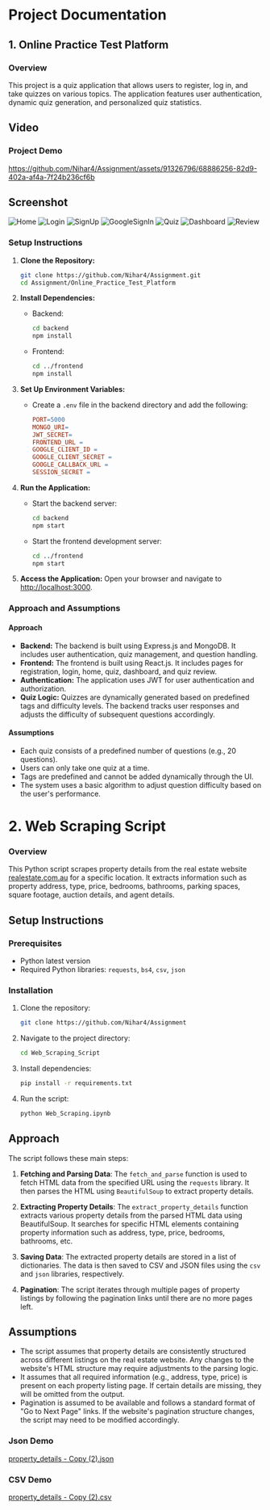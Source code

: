 # Project Documentation

## 1. Online Practice Test Platform

### Overview

This project is a quiz application that allows users to register, log in, and take quizzes on various topics. The application features user authentication, dynamic quiz generation, and personalized quiz statistics.

## Video

### Project Demo

https://github.com/Nihar4/Assignment/assets/91326796/68886256-82d9-402a-af4a-7f24b236cf6b

## Screenshot

![Home](https://github.com/Nihar4/Assignment/assets/91326796/240f0b05-af66-41b5-be35-61422719b32c)
![Login](https://github.com/Nihar4/Assignment/assets/91326796/c297c888-3112-4bfe-912e-51167147e1d9)
![SignUp](https://github.com/Nihar4/Assignment/assets/91326796/780307db-356c-4780-aa02-e13c252c1bad)
![GoogleSignIn](https://github.com/Nihar4/Assignment/assets/91326796/20ee37f0-69c1-49eb-a6cd-ea3994b997f0)
![Quiz](https://github.com/Nihar4/Assignment/assets/91326796/3198e458-7f76-4690-96da-9a726c67a7dc)
![Dashboard](https://github.com/Nihar4/Assignment/assets/91326796/4d13f00c-7428-4721-ba36-8234aec40e93)
![Review](https://github.com/Nihar4/Assignment/assets/91326796/ecb1a175-9d28-4be9-90fd-e982710e80ca)

### Setup Instructions

1. **Clone the Repository:**

   ```bash
   git clone https://github.com/Nihar4/Assignment.git
   cd Assignment/Online_Practice_Test_Platform
   ```

2. **Install Dependencies:**

   - Backend:
     ```bash
     cd backend
     npm install
     ```
   - Frontend:
     ```bash
     cd ../frontend
     npm install
     ```

3. **Set Up Environment Variables:**

   - Create a `.env` file in the backend directory and add the following:
     ```makefile
     PORT=5000
     MONGO_URI=
     JWT_SECRET=
     FRONTEND_URL =
     GOOGLE_CLIENT_ID =
     GOOGLE_CLIENT_SECRET =
     GOOGLE_CALLBACK_URL =
     SESSION_SECRET =
     ```

4. **Run the Application:**

   - Start the backend server:
     ```bash
     cd backend
     npm start
     ```
   - Start the frontend development server:
     ```bash
     cd ../frontend
     npm start
     ```

5. **Access the Application:**
   Open your browser and navigate to [http://localhost:3000](http://localhost:3000).

### Approach and Assumptions

#### Approach

- **Backend:** The backend is built using Express.js and MongoDB. It includes user authentication, quiz management, and question handling.
- **Frontend:** The frontend is built using React.js. It includes pages for registration, login, home, quiz, dashboard, and quiz review.
- **Authentication:** The application uses JWT for user authentication and authorization.
- **Quiz Logic:** Quizzes are dynamically generated based on predefined tags and difficulty levels. The backend tracks user responses and adjusts the difficulty of subsequent questions accordingly.

#### Assumptions

- Each quiz consists of a predefined number of questions (e.g., 20 questions).
- Users can only take one quiz at a time.
- Tags are predefined and cannot be added dynamically through the UI.
- The system uses a basic algorithm to adjust question difficulty based on the user's performance.

# 2. Web Scraping Script

### Overview

This Python script scrapes property details from the real estate website [realestate.com.au](https://www.realestate.com.au/) for a specific location. It extracts information such as property address, type, price, bedrooms, bathrooms, parking spaces, square footage, auction details, and agent details.

## Setup Instructions

### Prerequisites

- Python latest version
- Required Python libraries: `requests`, `bs4`, `csv`, `json`

### Installation

1. Clone the repository:

   ```bash
   git clone https://github.com/Nihar4/Assignment
   ```

2. Navigate to the project directory:

   ```bash
   cd Web_Scraping_Script
   ```

3. Install dependencies:

   ```bash
   pip install -r requirements.txt
   ```

4. Run the script:

   ```bash
   python Web_Scraping.ipynb
   ```

## Approach

The script follows these main steps:

1. **Fetching and Parsing Data**: The `fetch_and_parse` function is used to fetch HTML data from the specified URL using the `requests` library. It then parses the HTML using `BeautifulSoup` to extract property details.

2. **Extracting Property Details**: The `extract_property_details` function extracts various property details from the parsed HTML data using BeautifulSoup. It searches for specific HTML elements containing property information such as address, type, price, bedrooms, bathrooms, etc.

3. **Saving Data**: The extracted property details are stored in a list of dictionaries. The data is then saved to CSV and JSON files using the `csv` and `json` libraries, respectively.

4. **Pagination**: The script iterates through multiple pages of property listings by following the pagination links until there are no more pages left.

## Assumptions

- The script assumes that property details are consistently structured across different listings on the real estate website. Any changes to the website's HTML structure may require adjustments to the parsing logic.
- It assumes that all required information (e.g., address, type, price) is present on each property listing page. If certain details are missing, they will be omitted from the output.
- Pagination is assumed to be available and follows a standard format of "Go to Next Page" links. If the website's pagination structure changes, the script may need to be modified accordingly.

### Json Demo

[property_details - Copy (2).json](https://github.com/user-attachments/files/15580231/property_details.-.Copy.2.json)

### CSV Demo

[property_details - Copy (2).csv](https://github.com/user-attachments/files/15580230/property_details.-.Copy.2.csv)
